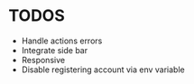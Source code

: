 # TODOS

- Handle actions errors
- Integrate side bar
- Responsive
- Disable registering account via env variable
